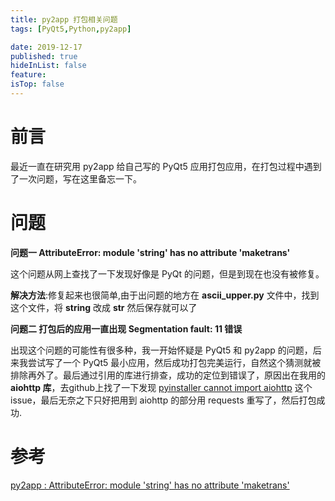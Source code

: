 ```yaml
---
title: py2app 打包相关问题
tags: [PyQt5,Python,py2app]

date: 2019-12-17
published: true
hideInList: false
feature: 
isTop: false
---
```




# 前言
最近一直在研究用 py2app 给自己写的 PyQt5 应用打包应用，在打包过程中遇到了一次问题，写在这里备忘一下。


# 问题
 
**问题一 AttributeError: module 'string' has no attribute 'maketrans'**

这个问题从网上查找了一下发现好像是 PyQt 的问题，但是到现在也没有被修复。

**解决方法**:修复起来也很简单,由于出问题的地方在 **ascii_upper.py** 文件中，找到这个文件，将 **string** 改成 **str** 然后保存就可以了

**问题二 打包后的应用一直出现  Segmentation fault: 11 错误**

出现这个问题的可能性有很多种，我一开始怀疑是 PyQt5 和 py2app 的问题，后来我尝试写了一个 PyQt5 最小应用，然后成功打包完美运行，自然这个猜测就被排除再外了。最后通过引用的库进行排查，成功的定位到错误了，原因出在我用的 **aiohttp 库**，去github上找了一下发现 [pyinstaller cannot import aiohttp](https://github.com/aio-libs/aiohttp/issues/2301) 这个 issue，最后无奈之下只好把用到 aiohttp 的部分用 requests 重写了，然后打包成功.


# 参考

[py2app : AttributeError: module 'string' has no attribute 'maketrans'](https://stackoverflow.com/questions/58496363/py2app-attributeerror-module-string-has-no-attribute-maketrans)
